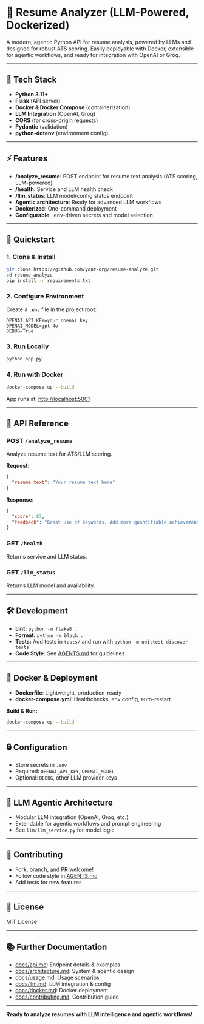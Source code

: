 # 🚀 Resume Analyzer (LLM-Powered, Dockerized)

A modern, agentic Python API for resume analysis, powered by LLMs and designed for robust ATS scoring. Easily deployable with Docker, extensible for agentic workflows, and ready for integration with OpenAI or Groq.

---

## 🧰 Tech Stack

- **Python 3.11+**
- **Flask** (API server)
- **Docker & Docker Compose** (containerization)
- **LLM Integration** (OpenAI, Groq)
- **CORS** (for cross-origin requests)
- **Pydantic** (validation)
- **python-dotenv** (environment config)

---

## ⚡ Features

- **/analyze_resume**: POST endpoint for resume text analysis (ATS scoring, LLM-powered)
- **/health**: Service and LLM health check
- **/llm_status**: LLM model/config status endpoint
- **Agentic architecture**: Ready for advanced LLM workflows
- **Dockerized**: One-command deployment
- **Configurable**: .env-driven secrets and model selection

---

## 🚀 Quickstart

### 1. Clone & Install

```bash
git clone https://github.com/your-org/resume-analyze.git
cd resume-analyze
pip install -r requirements.txt
```

### 2. Configure Environment

Create a `.env` file in the project root:

```env
OPENAI_API_KEY=your_openai_key
OPENAI_MODEL=gpt-4o
DEBUG=True
```

### 3. Run Locally

```bash
python app.py
```

### 4. Run with Docker

```bash
docker-compose up --build
```

App runs at: [http://localhost:5001](http://localhost:5001)

---

## 📝 API Reference

### POST `/analyze_resume`

Analyze resume text for ATS/LLM scoring.

**Request:**
```json
{
  "resume_text": "Your resume text here"
}
```

**Response:**
```json
{
  "score": 87,
  "feedback": "Great use of keywords. Add more quantifiable achievements."
}
```

### GET `/health`

Returns service and LLM status.

### GET `/llm_status`

Returns LLM model and availability.

---

## 🛠️ Development

- **Lint:** `python -m flake8 .`
- **Format:** `python -m black .`
- **Tests:** Add tests in `tests/` and run with `python -m unittest discover tests`
- **Code Style:** See [AGENTS.md](./AGENTS.md) for guidelines

---

## 🐳 Docker & Deployment

- **Dockerfile**: Lightweight, production-ready
- **docker-compose.yml**: Healthchecks, env config, auto-restart

**Build & Run:**
```bash
docker-compose up --build
```

---

## 🔒 Configuration

- Store secrets in `.env`
- Required: `OPENAI_API_KEY`, `OPENAI_MODEL`
- Optional: `DEBUG`, other LLM provider keys

---

## 🤖 LLM Agentic Architecture

- Modular LLM integration (OpenAI, Groq, etc.)
- Extendable for agentic workflows and prompt engineering
- See `llm/llm_service.py` for model logic

---

## 🤝 Contributing

- Fork, branch, and PR welcome!
- Follow code style in [AGENTS.md](./AGENTS.md)
- Add tests for new features

---

## 📄 License

MIT License

---

## 📚 Further Documentation

- [docs/api.md](./docs/api.md): Endpoint details & examples
- [docs/architecture.md](./docs/architecture.md): System & agentic design
- [docs/usage.md](./docs/usage.md): Usage scenarios
- [docs/llm.md](./docs/llm.md): LLM integration & config
- [docs/docker.md](./docs/docker.md): Docker deployment
- [docs/contributing.md](./docs/contributing.md): Contribution guide

---

**Ready to analyze resumes with LLM intelligence and agentic workflows!**
